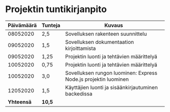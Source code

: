 # Projektin tuntikirjanpito

| Päivämäärä | Tunteja | Kuvaus |
| ---------- | ------- | ------ |
| 08052020 | 2,5 | Sovelluksen rakenteen suunnittelu |
| 09052020 | 1,5 | Sovelluksen dokumentaation kirjoittamista |
| 09052020 | 1,25 | Projektin luonti ja tehtävien määrittelyä |
| 10052020 | 0,75 | Projektin luonti ja tehtävien määrittelyä |
| 10052020 | 3,0 | Sovelluksen rungon luominen: Express Node.js projektin luominen |
| 12052020 | 1,5 | Käyttäjien luonti ja sisäänkirjautuminen backedissa |
| **Yhteensä** | **10,5** | |

